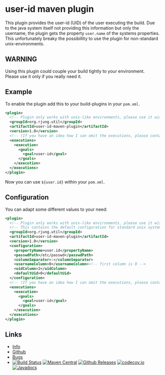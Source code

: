 user-id maven plugin
====================

This  plugin provides the user-id (UID) of the user executing the build.
Due  to  the java system itself not providing this information but  only
the  username,  the plugin gets the property `user.name` of the  systems
properties.  This  unfortunately  breaky  the possibillity  to  use  the
plugin for non-standard unix-environments.

WARNING
-------

Using  this plugin could couple your build tightly to your  environment.  
Please use it only if you really need it.

Example
-------

To enable the plugin add this to your build-plugins in your `pom.xml`.

``` xml
<plugin>
  <!-- Plugin only works with unix-like environments, please use it wisely! -->
  <groupId>org.rjung.util</groupId>
  <artifactId>user-id-maven-plugin</artifactId>
  <version>1.0</version>
  <!-- (If you have an idea how I can omit the executions, please contact the author of this plugin) -->
  <executions>
    <execution>
      <goals>
        <goal>user-id</goal>
      </goals>
    </execution>
  </executions>
</plugin>
```

Now you can use `${user.id}` within your `pom.xml`.  

Configuration
-------------

You can adapt some different values to your need:

``` xml
<plugin>
  <!-- Plugin only works with unix-like environments, please use it wisely! -->
  <!-- This contains the default configuration for standard unix systems. -->
  <groupId>org.rjung.util</groupId>
  <artifactId>user-id-maven-plugin</artifactId>
  <version>1.0</version>
  <configuration>
    <propertyName>user.id</propertyName>
    <passwdPath>/etc/passwd</passwdPath>
    <columnSeparator>:</columnSeparator>
    <usernameColumn>0</usernameColumn><!-- first column is 0 -->
    <uidColumn>2</uidColumn>
    <defaultUid>0</defaultUid>
  </configuration>
  <!-- (If you have an idea how I can omit the executions, please contact the author of this plugin) -->
  <executions>
    <execution>
      <goals>
        <goal>user-id</goal>
      </goals>
    </execution>
  </executions>
</plugin>
```

Links
-----

 - [Info](https://rynr.github.io/user-id-maven-plugin/)
 - [Github](https://github.com/rynr/user-id-maven-plugin)
 - [Bugs](https://github.com/rynr/user-id-maven-plugin/issues)
 - [![Build Status](https://travis-ci.org/rynr/user-id-maven-plugin.svg?branch=master)](https://travis-ci.org/rynr/user-id-maven-plugin) [![Maven Central](https://img.shields.io/maven-central/v/org.rjung.util/user-id-maven-plugin.svg)](http://mvnrepository.com/artifact/org.rjung.util/user-id-maven-plugin) [![Github Releases](https://img.shields.io/github/downloads/rynr/user-id-maven-plugin/latest/total.svg)](https://github.com/rynr/user-id-maven-plugin/releases) [![codecov.io](https://codecov.io/github/rynr/user-id-maven-plugin/coverage.svg?branch=master)](https://codecov.io/github/rynr/user-id-maven-plugin?branch=master) [![Javadocs](http://www.javadoc.io/badge/rynr/user-id-maven-plugin.svg)](http://www.javadoc.io/doc/rynr/user-id-maven-plugin)

